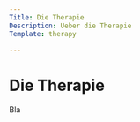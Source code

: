 ```yaml
---
Title: Die Therapie
Description: Ueber die Therapie
Template: therapy

---
```


# Die Therapie

Bla
